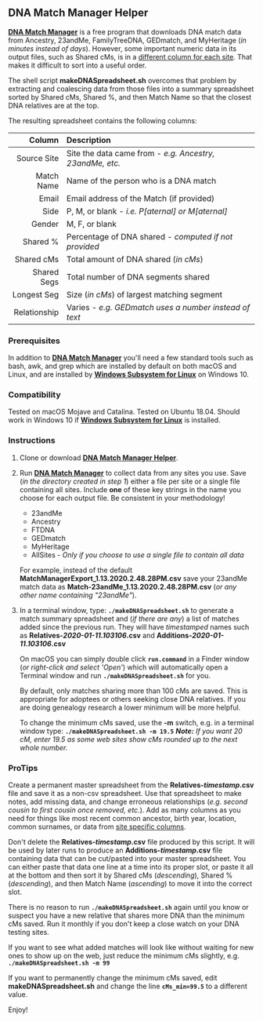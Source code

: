 ## DNA Match Manager Helper

[DNA Match Manager]:https://heirloomsoftware.com/dna-match-manager/
[DNA Match Manager Helper]:https://github.com/Monty/DNA_Match_Manager_Helper
[cvskit]:http://csvkit.rtfd.org
[columns]:DNA_Match_Manager-FieldNames.md
[Windows Subsystem for Linux]:https://docs.microsoft.com/en-us/windows/wsl/faq

**[DNA Match Manager][]** is a free program that downloads DNA match data from
Ancestry, 23andMe, FamilyTreeDNA, GEDmatch, and MyHeritage (*in minutes instead
of days*). However, some important numeric data in its output files, such as
Shared cMs, is in a
[different column for each site](https://github.com/Monty/DNA_Match_Manager_Helper/blob/master/DNA_Match_Manager-FieldNames.md).
That makes it difficult to sort into a
useful order.

The shell script **makeDNASpreadsheet.sh** overcomes that problem by extracting
and coalescing data from those files into a summary spreadsheet sorted by
Shared cMs, Shared %, and then Match Name so that the closest DNA relatives are
at the top.

The resulting spreadsheet contains the following columns:

| Column | Description |
|--------:|:-------------|
| Source Site | Site the data came from - *e.g. Ancestry, 23andMe, etc.* |
| Match Name | Name of the person who is a DNA match |
| Email | Email address of the Match (if provided) |
| Side | P, M, or blank - *i.e. P[aternal] or M[aternal]* |
| Gender | M, F, or blank |
| Shared % | Percentage of DNA shared - *computed if not provided* |
| Shared cMs | Total amount of DNA shared (*in cMs*) |
| Shared Segs | Total number of DNA segments shared |
| Longest Seg | Size (*in cMs*) of largest matching segment |
| Relationship | Varies - *e.g. GEDmatch uses a number instead of text* |


### Prerequisites

In addition to **[DNA Match Manager][]** you'll need a few standard tools such
as bash, awk, and grep which are installed by default on both macOS and Linux,
and are installed by  **[Windows Subsystem for Linux][]** on Windows 10.

### Compatibility

Tested on macOS Mojave and Catalina. Tested on Ubuntu 18.04. Should work in
Windows 10 if **[Windows Subsystem for Linux][]** is installed.

### Instructions

1. Clone or download **[DNA Match Manager Helper][]**.

2. Run **[DNA Match Manager][]** to collect data from any sites you use. Save
(*in the directory created in step 1*) either a file per site or a single
file containing all sites. Include **one** of these key strings in the name you
choose for each output file. Be consistent in your methodology!

    * 23andMe
    * Ancestry
    * FTDNA
    * GEDmatch
    * MyHeritage
    * AllSites - *Only if you choose to use a single file to contain all data*

    For example, instead of the default
**MatchManagerExport_1.13.2020.2.48.28PM.csv** save your 23andMe match data
as **Match-23andMe_1.13.2020.2.48.28PM.csv** (*or any other name containing
"23andMe"*).

3. In a terminal window, type: **`./makeDNASpreadsheet.sh`** to generate a
match summary spreadsheet and (*if there are any*) a list of matches added
since the previous run. They will have *timestamped* names such as
**Relatives-*2020-01-11.103106*.csv** and **Additions-*2020-01-11.103106*.csv**

    On macOS you can simply double click **`run.command`** in a Finder window
(*or right-click and select 'Open'*) which will automatically open a Terminal
window and run **`./makeDNASpreadsheet.sh`** for you.

    By default, only matches sharing more than 100 cMs are saved. This is
appropriate for adoptees or others seeking close DNA relatives. If you are
doing genealogy research a lower minimum will be more helpful.

    To change the minimum cMs saved, use the **-m** switch, e.g. in a terminal
window type: **`./makeDNASpreadsheet.sh -m 19.5`** ***Note:*** *If you want 20
cM, enter 19.5 as some web sites show cMs rounded up to the next whole number.*

### ProTips

Create a permanent master spreadsheet from the **Relatives-*timestamp*.csv** file
and save it as a non-csv spreadsheet. Use that spreadsheet to make notes, add
missing data, and change erroneous relationships (*e.g. second cousin to first
cousin once removed, etc.*). Add as many columns as you need for things like
most recent common ancestor, birth year, location, common surnames, or data
from [site specific columns](DNA_Match_Manager-FieldNames.md).

Don't delete the **Relatives-*timestamp*.csv** file produced by this script. It
will be used by later runs to produce an **Additions-*timestamp*.csv** file
containing data that can be cut/pasted into your master spreadsheet. You can
either paste that data one line at a time into its proper slot, or paste it all
at the bottom and then sort it by Shared cMs (*descending*), Shared %
(*descending*), and then Match Name (*ascending*) to move it into the correct
slot.

There is no reason to run **`./makeDNASpreadsheet.sh`** again until you know or
suspect you have a new relative that shares more DNA than the minimum cMs
saved. Run it monthly if you don't keep a close watch on your DNA testing
sites.

If you want to see what added matches will look like without waiting for new
ones to show up on the web, just reduce the minimum cMs slightly, e.g.
**`./makeDNASpreadsheet.sh -m 99`**

If you want to permanently change the minimum cMs saved, edit
**makeDNASpreadsheet.sh** and change the line **`cMs_min=99.5`** to a
different value.

Enjoy!
